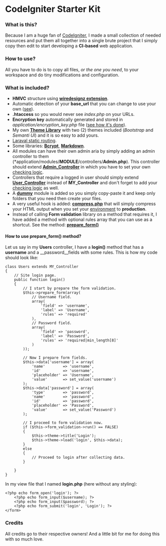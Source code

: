 # CodeIgniter Starter Kit

### What is this?
Because I am a huge fan of [CodeIgniter](https://www.codeigniter.com/), I made a small collection of needed resources and put them all together into a single brute project that I simply copy then edit to start developing a __CI-based__ web application.
### How to use?
All you have to do is to copy all files, *or the one you need*, to your workspace and do tiny modifications and configuration.
### What is included?

 - __HMVC__ structure using __[wiredesignz extension](https://bitbucket.org/wiredesignz/codeigniter-modular-extensions-hmvc)__.
 - Automatic detection of your __base_url__ that you can change to use your own ([see](https://github.com/bkader/CodeIgniter/blob/master/application/config/config.php#L26)).
 - __.htaccess__ so you would never see *index.php* on your URLs.
 - __Encryption key__ automatically generated and stored in *application/encryption_key.php* file ([see how it's done](https://github.com/bkader/CodeIgniter/blob/master/application/config/config.php#L333)).
 - My own __[Theme Library](https://github.com/bkader/ci-theme)__ with two (2) themes included  (*Bootstrap* and *Semanti UI*) and it is so easy to add yours.
 - [Laraval static routing](https://github.com/Patroklo/codeigniter-static-laravel-routes).
 - Some libraries: __[Bcrypt](http://www.github.com/studiousapp/codeigniter-bcrypt)__, __[Markdown](https://github.com/jonlabelle/ci-markdown)__.
 - All modules can have their own admin aria by simply adding an admin controller to them (*application/modules/**MODULE**/controllers/**Admin.php**). This controller should extend **[Admin_Controller](https://github.com/bkader/CodeIgniter/blob/master/application/core/MY_Controller.php#L182)** in which you have to set your own [checking logic](https://github.com/bkader/CodeIgniter/blob/master/application/core/MY_Controller.php#L190).
 - Controllers that require a logged in user should simply extend **[User_Controller](https://github.com/bkader/CodeIgniter/blob/master/application/core/MY_Controller.php#L153)** instead of **MY_Controller** and don't forget to add your [checking logic](https://github.com/bkader/CodeIgniter/blob/master/application/core/MY_Controller.php#L161) as well.
 - A **[dummy](https://github.com/bkader/CodeIgniter/tree/master/application/modules/dummy)** module is added so you simply copy-paste it and keep only folders that you need then create your files.
 - A very useful hook is added: __[compress.php](https://github.com/bkader/CodeIgniter/blob/master/application/hooks/compress.php)__ that will simply compress your HTML output when you set your [environment](https://github.com/bkader/CodeIgniter/blob/master/index.php#L56) to __production__.
 - Instead of calling __Form validation__ library on a method that requires it, I have added a method with optional rules array that you can use as a shortcut. See the method: __[prepare_form()](https://github.com/bkader/CodeIgniter/blob/master/application/core/MY_Controller.php#L123)__
#### How to use prepare_form() method?
Let us say in my __Users__ controller, I have a __login()__ method that has a __username__ and a __password__fields with some rules. This is how my code should look like:

    class Users extends MY_Controller
    {
	    // Site login page.
	    public function login()
	    {
		    // I start by prepare the form validation.
		    $this->prepare_form(array(
			    // Username field.
			    array(
				    'field' => 'username',
				    'label' => 'Username',
				    'rules' => 'required'
			    ),
			    // Password field.
			    array(
				    'field' => 'password',
				    'label' => 'Password',
				    'rules' => 'required|min_length[8]'
			    )
		    ));
		     
		    // Now I prepare form fields.
		    $this->data['username'] = array(
			    'name'        => 'username',
			    'id'          => 'username',
			    'placeholder' => 'Username',
			    'value'       => set_value('username')
		    );
		    $this->data['password'] = array(
			    'type'        => 'password',
			    'name'        => 'password',
			    'id'          => 'password',
			    'placeholder' => 'Password',
			    'value'       => set_value('Password')
		    );
		     
		    // I proceed to form validation now.
		    if ($this->form_validation->run() == FALSE)
		    {
			    $this->theme->title('Login');
			    $this->theme->load('login', $this->data);
		    }
		    else
		    {
			    // Proceed to login after collecting data.
		    }
		    
	    }
    }
In my view file that I named __login.php__ (here without any styling):

    <?php echo form_open('login'); ?>
	    <?php echo form_input($username); ?>
		<?php echo form_input($password); ?>
		<?php echo form_submit('login', 'Login'); ?>
    </form>

### Credits
All credits go to their respective owners! And a little bit for me for doing this with so much love.
